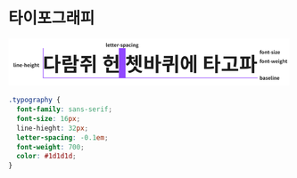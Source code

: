 # 타이포그래피

![typography](../.vuepress/public/images/example/typography.jpg)

```css
.typography {
  font-family: sans-serif;
  font-size: 16px;
  line-hieght: 32px;
  letter-spacing: -0.1em;
  font-weight: 700;
  color: #1d1d1d;
}
```
